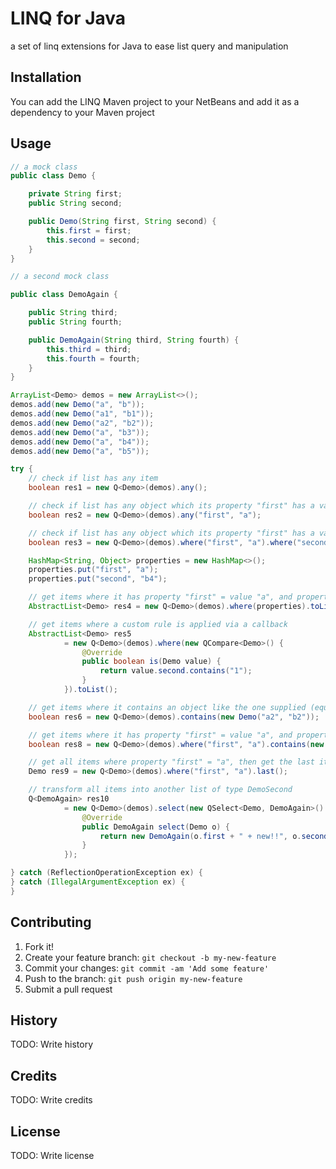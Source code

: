 # LINQ for Java
a set of linq extensions for Java to ease list query and manipulation
## Installation
You can add the LINQ Maven project to your NetBeans and add it as a dependency to your Maven project
## Usage
```java
// a mock class
public class Demo {

    private String first;
    public String second;

    public Demo(String first, String second) {
        this.first = first;
        this.second = second;
    }
}

// a second mock class

public class DemoAgain {

    public String third;
    public String fourth;

    public DemoAgain(String third, String fourth) {
        this.third = third;
        this.fourth = fourth;
    }
}

ArrayList<Demo> demos = new ArrayList<>();
demos.add(new Demo("a", "b"));
demos.add(new Demo("a1", "b1"));
demos.add(new Demo("a2", "b2"));
demos.add(new Demo("a", "b3"));
demos.add(new Demo("a", "b4"));
demos.add(new Demo("a", "b5"));

try {
    // check if list has any item
    boolean res1 = new Q<Demo>(demos).any();

    // check if list has any object which its property "first" has a value of "a"
    boolean res2 = new Q<Demo>(demos).any("first", "a");

    // check if list has any object which its property "first" has a value of "a", then check if the result list from previous query with property "second" has value "b4" 
    boolean res3 = new Q<Demo>(demos).where("first", "a").where("second", "b4").any();

    HashMap<String, Object> properties = new HashMap<>();
    properties.put("first", "a");
    properties.put("second", "b4");

    // get items where it has property "first" = value "a", and property "second" = "b"
    AbstractList<Demo> res4 = new Q<Demo>(demos).where(properties).toList();

    // get items where a custom rule is applied via a callback
    AbstractList<Demo> res5
            = new Q<Demo>(demos).where(new QCompare<Demo>() {
                @Override
                public boolean is(Demo value) {
                    return value.second.contains("1");
                }
            }).toList();

    // get items where it contains an object like the one supplied (equal in values, not in reference) 
    boolean res6 = new Q<Demo>(demos).contains(new Demo("a2", "b2"));

    // get items where it has property "first" = value "a", and property "second" = "b"
    boolean res8 = new Q<Demo>(demos).where("first", "a").contains(new Demo("a", "b4"));

    // get all items where property "first" = "a", then get the last item
    Demo res9 = new Q<Demo>(demos).where("first", "a").last();

    // transform all items into another list of type DemoSecond
    Q<DemoAgain> res10
            = new Q<Demo>(demos).select(new QSelect<Demo, DemoAgain>() {
                @Override
                public DemoAgain select(Demo o) {
                    return new DemoAgain(o.first + " + new!!", o.second + " + new2!!");
                }
            });

} catch (ReflectionOperationException ex) {
} catch (IllegalArgumentException ex) {
}


```
## Contributing
1. Fork it!
2. Create your feature branch: `git checkout -b my-new-feature`
3. Commit your changes: `git commit -am 'Add some feature'`
4. Push to the branch: `git push origin my-new-feature`
5. Submit a pull request
## History
TODO: Write history
## Credits
TODO: Write credits
## License
TODO: Write license
